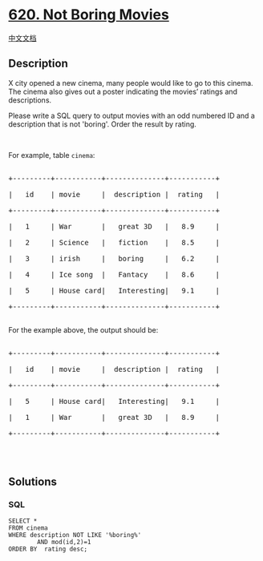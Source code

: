 # [620. Not Boring Movies](https://leetcode.com/problems/not-boring-movies)

[中文文档](/solution/0600-0699/0620.Not%20Boring%20Movies/README.md)

## Description
X city opened a new cinema, many people would like to go to this cinema. The cinema also gives out a poster indicating the movies&rsquo; ratings and descriptions.

<p>Please write a SQL query to output movies with an odd numbered ID and a description that is not &#39;boring&#39;. Order the result by rating.</p>



<p>&nbsp;</p>



<p>For example, table <code>cinema</code>:</p>



<pre>

+---------+-----------+--------------+-----------+

|   id    | movie     |  description |  rating   |

+---------+-----------+--------------+-----------+

|   1     | War       |   great 3D   |   8.9     |

|   2     | Science   |   fiction    |   8.5     |

|   3     | irish     |   boring     |   6.2     |

|   4     | Ice song  |   Fantacy    |   8.6     |

|   5     | House card|   Interesting|   9.1     |

+---------+-----------+--------------+-----------+

</pre>

For the example above, the output should be:



<pre>

+---------+-----------+--------------+-----------+

|   id    | movie     |  description |  rating   |

+---------+-----------+--------------+-----------+

|   5     | House card|   Interesting|   9.1     |

|   1     | War       |   great 3D   |   8.9     |

+---------+-----------+--------------+-----------+

</pre>



<p>&nbsp;</p>




## Solutions


<!-- tabs:start -->

### **SQL**

```
SELECT *
FROM cinema
WHERE description NOT LIKE '%boring%'
        AND mod(id,2)=1
ORDER BY  rating desc;
```

<!-- tabs:end -->
